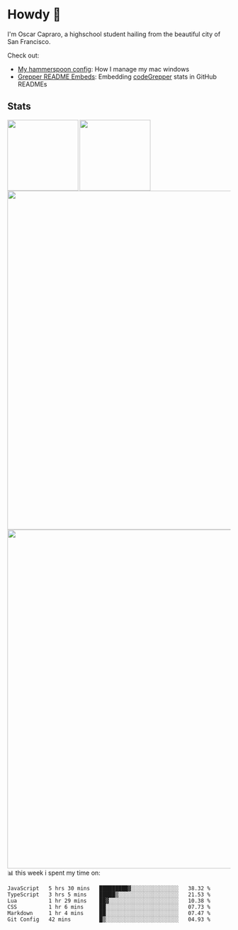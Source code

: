 # Howdy :wave:
I'm Oscar Capraro, a highschool student hailing from the beautiful city of San Francisco.


Check out:
- [My hammerspoon config](https://github.com/ocapraro/.hammerspoon): How I manage my mac windows
- [Grepper README Embeds](https://github.com/ocapraro/grepper-readme-embeds): Embedding [codeGrepper](codegrepper.com) stats in GitHub READMEs

## Stats

<div width="100%"><a href="https://github.com/anuraghazra/github-readme-stats">
<img align="left" height="160em" src="https://github-readme-stats.vercel.app/api?username=ocapraro&show_icons=true&theme=dark&count_private=true" />
<img align="left" height="160em" src="https://github-readme-stats.vercel.app/api/top-langs/?username=ocapraro&theme=dark&layout=compact&count_private=true" />
</a></div>

<br><br><br><br><br><br><br><br>
<div><a href="https://github.com/ocapraro/grepper-readme-embeds">
<img align="left" width="765em" src="https://grepper-readme-embeds.vercel.app/api/frameworks?id=44392&width=969" />
<br><br><br><br><br><br><br><br><br>
<img align="left" width="765em" src="https://grepper-readme-embeds.vercel.app/api/activity?name=Oscar%20Capraro&id=44392" />
</a></div>

<br><br><br><br><br><br><br><br><br>
📊 this week i spent my time on:
<!--START_SECTION:waka-->

```text
JavaScript   5 hrs 30 mins   █████████▓░░░░░░░░░░░░░░░   38.32 %
TypeScript   3 hrs 5 mins    █████▒░░░░░░░░░░░░░░░░░░░   21.53 %
Lua          1 hr 29 mins    ██▓░░░░░░░░░░░░░░░░░░░░░░   10.38 %
CSS          1 hr 6 mins     ██░░░░░░░░░░░░░░░░░░░░░░░   07.73 %
Markdown     1 hr 4 mins     ██░░░░░░░░░░░░░░░░░░░░░░░   07.47 %
Git Config   42 mins         █▒░░░░░░░░░░░░░░░░░░░░░░░   04.93 %
```

<!--END_SECTION:waka-->
